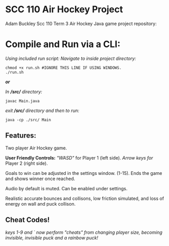 # SCC 110 Air Hockey Project

Adam Buckley Scc 110 Term 3 Air Hockey Java game project repository:


# Compile and Run via a CLI:

*Using included run script:*
*Navigate to inside project directory:*

    chmod +x run.sh #IGNORE THIS LINE IF USING WINDOWS.
    ./run.sh 

***or***

*In **/src/** directory:*

    javac Main.java
    
*exit **/src/** directory and then to run:*

    java -cp ./src/ Main



## Features:

Two player Air Hockey game. 

**User Friendly Controls:**
*"WASD"* for Player 1 (left side).
*Arrow keys for* Player 2 (right side).

Goals to win can be adjusted in the settings window. (1-15). Ends the game and shows winner once reached.

Audio by default is muted. Can be enabled under settings.

Realistic accurate bounces and collisons, low friction simulated, and loss of energy on wall and puck collison.

## Cheat Codes!

*keys 1-9 and \` now perform "cheats" from changing player size, becoming invisible, invisible puck and a rainbow puck!*
